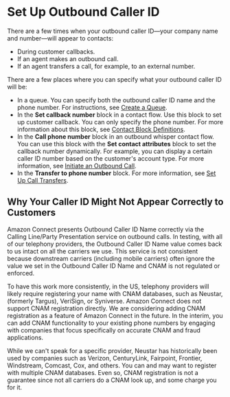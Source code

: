 # Set Up Outbound Caller ID<a name="queues-callerid"></a>

There are a few times when your outbound caller ID—your company name and number—will appear to contacts:
+ During customer callbacks\.
+ If an agent makes an outbound call\.
+ If an agent transfers a call, for example, to an external number\.

There are a few places where you can specify what your outbound caller ID will be:
+ In a queue\. You can specify both the outbound caller ID name and the phone number\. For instructions, see [Create a Queue](create-queue.md)\.
+ In the **Set callback number** block in a contact flow\. Use this block to set up customer callback\. You can only specify the phone number\. For more information about this block, see [Contact Block Definitions](contact-blocks.md)\. 
+ In the **Call phone number** block in an outbound whisper contact flow\. You can use this block with the **Set contact attributes** block to set the callback number dynamically\. For example, you can display a certain caller ID number based on the customer's account type\. For more information, see [Initiate an Outbound Call](using-call-number-block.md)\. 
+ In the **Transfer to phone number** block\. For more information, see [Set Up Call Transfers](transfer.md)\. 

## Why Your Caller ID Might Not Appear Correctly to Customers<a name="w11aac13c17c23c11"></a>

Amazon Connect presents Outbound Caller ID Name correctly via the Calling Line/Party Presentation service on outbound calls\. In testing, with all of our telephony providers, the Outbound Caller ID Name value comes back to us intact on all the carriers we use\. This service is not consistent because downstream carriers \(including mobile carriers\) often ignore the value we set in the Outbound Caller ID Name and CNAM is not regulated or enforced\. 

To have this work more consistently, in the US, telephony providers will likely require registering your name with CNAM databases, such as Neustar, \(formerly Targus\), VeriSign, or Syniverse\. Amazon Connect does not support CNAM registration directly\. We are considering adding CNAM registration as a feature of Amazon Connect in the future\. In the interim, you can add CNAM functionality to your existing phone numbers by engaging with companies that focus specifically on accurate CNAM and fraud applications\. 

While we can't speak for a specific provider, Neustar has historically been used by companies such as Verizon, CenturyLink, Fairpoint, Frontier, Windstream, Comcast, Cox, and others\. You can and may want to register with multiple CNAM databases\. Even so, CNAM registration is not a guarantee since not all carriers do a CNAM look up, and some charge you for it\.